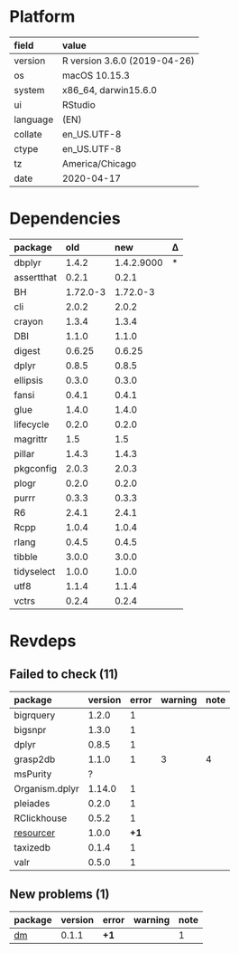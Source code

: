 # Platform

|field    |value                        |
|:--------|:----------------------------|
|version  |R version 3.6.0 (2019-04-26) |
|os       |macOS  10.15.3               |
|system   |x86_64, darwin15.6.0         |
|ui       |RStudio                      |
|language |(EN)                         |
|collate  |en_US.UTF-8                  |
|ctype    |en_US.UTF-8                  |
|tz       |America/Chicago              |
|date     |2020-04-17                   |

# Dependencies

|package    |old      |new        |Δ  |
|:----------|:--------|:----------|:--|
|dbplyr     |1.4.2    |1.4.2.9000 |*  |
|assertthat |0.2.1    |0.2.1      |   |
|BH         |1.72.0-3 |1.72.0-3   |   |
|cli        |2.0.2    |2.0.2      |   |
|crayon     |1.3.4    |1.3.4      |   |
|DBI        |1.1.0    |1.1.0      |   |
|digest     |0.6.25   |0.6.25     |   |
|dplyr      |0.8.5    |0.8.5      |   |
|ellipsis   |0.3.0    |0.3.0      |   |
|fansi      |0.4.1    |0.4.1      |   |
|glue       |1.4.0    |1.4.0      |   |
|lifecycle  |0.2.0    |0.2.0      |   |
|magrittr   |1.5      |1.5        |   |
|pillar     |1.4.3    |1.4.3      |   |
|pkgconfig  |2.0.3    |2.0.3      |   |
|plogr      |0.2.0    |0.2.0      |   |
|purrr      |0.3.3    |0.3.3      |   |
|R6         |2.4.1    |2.4.1      |   |
|Rcpp       |1.0.4    |1.0.4      |   |
|rlang      |0.4.5    |0.4.5      |   |
|tibble     |3.0.0    |3.0.0      |   |
|tidyselect |1.0.0    |1.0.0      |   |
|utf8       |1.1.4    |1.1.4      |   |
|vctrs      |0.2.4    |0.2.4      |   |

# Revdeps

## Failed to check (11)

|package                            |version |error  |warning |note |
|:----------------------------------|:-------|:------|:-------|:----|
|bigrquery                          |1.2.0   |1      |        |     |
|bigsnpr                            |1.3.0   |1      |        |     |
|dplyr                              |0.8.5   |1      |        |     |
|grasp2db                           |1.1.0   |1      |3       |4    |
|msPurity                           |?       |       |        |     |
|Organism.dplyr                     |1.14.0  |1      |        |     |
|pleiades                           |0.2.0   |1      |        |     |
|RClickhouse                        |0.5.2   |1      |        |     |
|[resourcer](failures.md#resourcer) |1.0.0   |__+1__ |        |     |
|taxizedb                           |0.1.4   |1      |        |     |
|valr                               |0.5.0   |1      |        |     |

## New problems (1)

|package              |version |error  |warning |note |
|:--------------------|:-------|:------|:-------|:----|
|[dm](problems.md#dm) |0.1.1   |__+1__ |        |1    |

